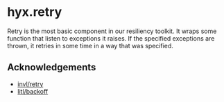 # hyx.retry

Retry is the most basic component in our resiliency toolkit. 
It wraps some function that listen to exceptions it raises. 
If the specified exceptions are thrown, it retries in some time in a way that was specified.


## Acknowledgements

- [invl/retry](https://github.com/invl/retry)
- [litl/backoff](https://github.com/litl/backoff)
